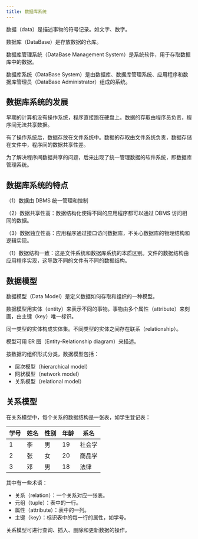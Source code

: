 ```yaml
---
title: 数据库系统
---
```


数据（data）是描述事物的符号记录。如文字、数字。

数据库（DataBase）是存放数据的仓库。

数据库管理系统（DataBase Management System）是系统软件，用于存取数据库中的数据。

数据库系统（DataBase System）是由数据库、数据库管理系统、应用程序和数据库管理员（DataBase Administrator）组成的系统。

## 数据库系统的发展

早期的计算机没有操作系统，程序直接跑在硬盘上。数据的存取由程序员负责，程序间无法共享数据。

有了操作系统后，数据存放在文件系统中。数据的存取由文件系统负责，数据存储在文件中，程序间的数据共享性差。

为了解决程序间数据共享的问题，后来出现了统一管理数据的软件系统，即数据库管理系统。

## 数据库系统的特点

（1）数据由 DBMS 统一管理和控制

（2）数据共享性高：数据结构化使得不同的应用程序都可以通过 DBMS 访问相同的数据。

（3）数据独立性高：应用程序通过接口访问数据库，不关心数据库的物理结构和逻辑实现。

（1）数据结构一致：这是文件系统和数据库系统的本质区别。文件的数据结构由应用程序实现，这导致不同的文件有不同的数据结构。

## 数据模型

数据模型（Data Model）是定义数据如何存取和组织的一种模型。

数据模型用实体（entity）来表示不同的事物。事物由多个属性（attribute）来刻画，由主键（key）唯一标识。

同一类型的实体构成实体集。不同类型的实体之间存在联系（relationship）。

模型可用 ER 图（Entity-Relationship diagram）来描述。

按数据的组织形式分类，数据模型包括：

- 层次模型（hierarchical model）
- 网状模型（network model）
- 关系模型（relational model）

## 关系模型

在关系模型中，每个关系的数据结构是一张表，如学生登记表：

| 学号 | 姓名 | 性别 | 年龄 | 系名  |
|----|----|----|----|-----|
| 1  | 李  | 男  | 19 | 社会学 |
| 2  | 张  | 女  | 20 | 商品学 |
| 3  | 邓  | 男  | 18 | 法律  |

其中有一些术语：

- 关系（relation）：一个关系对应一张表。
- 元组（tuple）：表中的一行。
- 属性（attribute）：表中的一列。
- 主键（key）：标识表中的每一行的属性，如学号。

关系模型可进行查询、插入、删除和更新数据的操作。